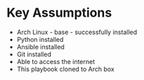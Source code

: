 # Key Assumptions
* Arch Linux - base - successfully installed
* Python installed
* Ansible installed
* Git installed
* Able to access the internet
* This playbook cloned to Arch box

